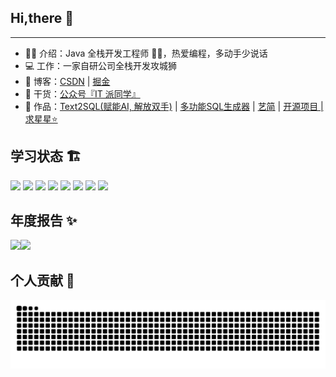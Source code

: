 ## Hi,there 👋
<hr>

- 👨‍🎓 介绍：Java 全栈开发工程师 👨‍💻，热爱编程，多动手少说话
- 💻 工作：一家自研公司全栈开发攻城狮
- 📃 博客：<a href="https://blog.csdn.net/Gaowumao?type=blog">CSDN</a> | <a href="https://juejin.cn/user/1469371468221047">掘金</a>
- 🌱 干货：<a href="https://pdxjie.github.io/translate.github.io/assets/img/wechat.dc667eaa.png">公众号『IT 派同学』</a>
- 📌 作品：<a href="https://github.com/pdxjie/text2sql-v1.0">Text2SQL(赋能AI, 解放双手)</a> | <a href="https://github.com/pdxjie/sql-translate">多功能SQL生成器</a> | <a href="https://resume-online-uzbs.vercel.app/#/resume">艺简</a> | <a href="https://github.com/pdxjie">开源项目 | 求星星⭐️</a>

<!--
## 访问人数 ⛱️
 ![Visitor Count](https://profile-counter.glitch.me/Christmas/count.svg) 
-->
## 学习状态 🏗️
<code><img src="https://img.shields.io/badge/-Java-6A5ACD?style=flat&logo=OpenJDK&logoColor=white"/></code>
<code><img src="https://img.shields.io/badge/-SpringBoot-228B22?style=flat&logo=SpringBoot&logoColor=white"/></code>
<code><img src="https://img.shields.io/badge/-Node.js-008000?style=flat&logo=Node.js&logoColor=white"/></code>
<code><img src="https://img.shields.io/badge/-Git-FF7F50?style=flat&logo=Git&logoColor=white"/></code>
<code><img src="https://img.shields.io/badge/-Github-4169E1?style=flat&logo=Github&logoColor=white"/></code>
<code><img src="https://img.shields.io/badge/-Python-3776AB?style=flat&logo=Python&logoColor=white"/></code>
<code><img src="https://img.shields.io/badge/-Vue.js-228B22?style=flat&logo=Vue.js&logoColor=white"/></code>
<code><img src="https://img.shields.io/badge/-Javascript-FFD700?style=flat&logo=Javascript&logoColor=white"/></code>

## 年度报告 ✨

<img align="" height="137px" src="https://github-readme-stats.vercel.app/api?username=pdxjie&hide_title=true&hide_border=true&show_icons=true&include_all_commits=true&line_height=21&bg_color=0,EC6C6C,FFD479,FFFC79,73FA79&theme=graywhite&locale=cn" /><img align="" height="137px" src="https://github-readme-stats.vercel.app/api/top-langs/?username=pdxjie&hide_title=true&hide_border=true&layout=compact&bg_color=0,73FA79,73FDFF,D783FF&theme=graywhite&locale=cn" />

## 个人贡献 🎃
![](https://github.com/BEPb/BEPb/blob/output/github-contribution-grid-snake.svg)
<!---
pdxjie/pdxjie is a ✨ special ✨ repository because its `README.md` (this file) appears on your GitHub profile.
You can click the Preview link to take a look at your changes.
--->
